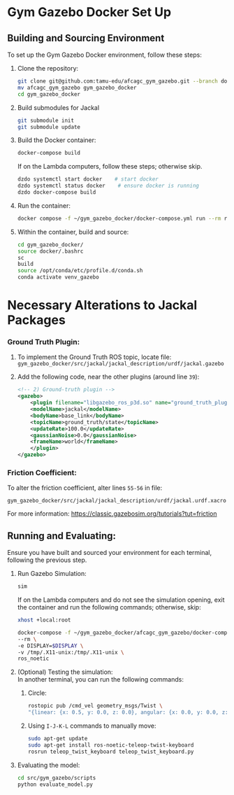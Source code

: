 # Gym Gazebo Docker Set Up

## Building and Sourcing Environment

To set up the Gym Gazebo Docker environment, follow these steps:

1. Clone the repository:
    ```bash
    git clone git@github.com:tamu-edu/afcagc_gym_gazebo.git --branch docker-ddd
    mv afcagc_gym_gazebo gym_gazebo_docker
    cd gym_gazebo_docker
    ```
2. Build submodules for Jackal
    ```bash
    git submodule init
    git submodule update
    ```

3. Build the Docker container: 
    ```bash
    docker-compose build
    ```
    If on the Lambda computers, follow these steps; otherwise skip.
    ```bash
    dzdo systemctl start docker    # start docker
    dzdo systemctl status docker    # ensure docker is running
    dzdo docker-compose build
    ```


4. Run the container:
    ```bash
    docker compose -f ~/gym_gazebo_docker/docker-compose.yml run --rm ros_noetic
    ```
5. Within the container, build and source: 
    ```bash
    cd gym_gazebo_docker/
    source docker/.bashrc
    sc
    build
    source /opt/conda/etc/profile.d/conda.sh
    conda activate venv_gazebo
    ```

# Necessary Alterations to Jackal Packages

### Ground Truth Plugin:
1. To implement the Ground Truth ROS topic, locate file:
`gym_gazebo_docker/src/jackal/jackal_description/urdf/jackal.gazebo`

2. Add the following code, near the other plugins (around line `39`):
    ```xml
    <!-- 2) Ground‐truth plugin -->
    <gazebo>
        <plugin filename="libgazebo_ros_p3d.so" name="ground_truth_plugin">
        <modelName>jackal</modelName>
        <bodyName>base_link</bodyName>
        <topicName>ground_truth/state</topicName>
        <updateRate>100.0</updateRate>
        <gaussianNoise>0.0</gaussianNoise>
        <frameName>world</frameName>
        </plugin>
    </gazebo>
    ```

### Friction Coefficient:
To alter the friction coefficient, alter lines `55-56` in file:

`gym_gazebo_docker/src/jackal/jackal_description/urdf/jackal.urdf.xacro`

For more information:
https://classic.gazebosim.org/tutorials?tut=friction


## Running and Evaluating:
Ensure you have built and sourced your environment for each terminal, following the previous step. 

1. Run Gazebo Simulation:
    ```bash
    sim
    ```
    If on the Lambda computers and do not see the simulation opening, exit the container and run the following commands; otherwise, skip:
    ```bash 
    xhost +local:root

    docker-compose -f ~/gym_gazebo_docker/afcagc_gym_gazebo/docker-compose.yml run \
    --rm \
    -e DISPLAY=$DISPLAY \
    -v /tmp/.X11-unix:/tmp/.X11-unix \
    ros_noetic
    ```

2. (Optional) Testing the simulation:   
    In another terminal, you can run the following commands:
    1. Circle:
        ```bash
        rostopic pub /cmd_vel geometry_msgs/Twist \
        "{linear: {x: 0.5, y: 0.0, z: 0.0}, angular: {x: 0.0, y: 0.0, z: 0.5}}" -r 10
        ```

    2. Using `I-J-K-L` commands to manually move:
        ```bash
        sudo apt-get update
        sudo apt-get install ros-noetic-teleop-twist-keyboard
        rosrun teleop_twist_keyboard teleop_twist_keyboard.py
        ```


3. Evaluating the model:
    ```bash
    cd src/gym_gazebo/scripts
    python evaluate_model.py
    ```
